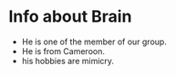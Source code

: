# Info about Brain 

 * He is one of the member of our group. 
 * He is from Cameroon. 
 * his hobbies are mimicry.
